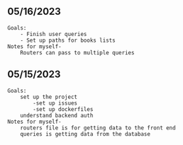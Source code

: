 ## 05/16/2023
    Goals:
        - Finish user queries
        - Set up paths for books lists
    Notes for myself-
        Routers can pass to multiple queries

## 05/15/2023
    Goals:
        set up the project
            -set up issues
            -set up dockerfiles
        understand backend auth
    Notes for myself-
        routers file is for getting data to the front end
        queries is getting data from the database